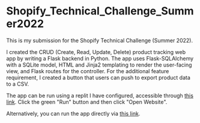 # Shopify_Technical_Challenge_Summer2022

This is my submission for the Shopify Technical Challenge (Summer 2022). 

I created the CRUD (Create, Read, Update, Delete) product tracking web app by writing a Flask backend in Python. 
The app uses Flask-SQLAlchemy with a SQLite model, HTML and Jinja2 templating to render the user-facing view, and Flask routes for the controller.
For the additional feature requirement, I created a button that users can push to export product data to a CSV.

The app can be run using a replit I have configured, accessible through [this link](https://replit.com/@molecule/ShopifyTechnicalChallengeS22#.replit). Click the green "Run" button and then click "Open Website".

Alternatively, you can run the app directly via [this link](https://shopifytechnicalchallenges22--molecule.repl.co/).
